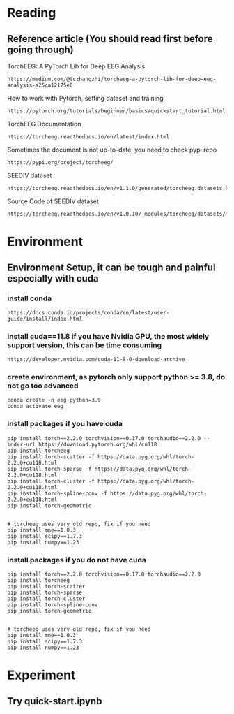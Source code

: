 
# Reading
## Reference article (You should read first before going through)
TorchEEG: A PyTorch Lib for Deep EEG Analysis

    https://medium.com/@tczhangzhi/torcheeg-a-pytorch-lib-for-deep-eeg-analysis-a25ca12175e8

How to work with Pytorch, setting dataset and training

    https://pytorch.org/tutorials/beginner/basics/quickstart_tutorial.html

TorchEEG Documentation

    https://torcheeg.readthedocs.io/en/latest/index.html

Sometimes the document is not up-to-date, you need to check pypi repo

    https://pypi.org/project/torcheeg/  
SEEDIV dataset

    https://torcheeg.readthedocs.io/en/v1.1.0/generated/torcheeg.datasets.SEEDIVDataset.html

Source Code of SEEDIV dataset

    https://torcheeg.readthedocs.io/en/v1.0.10/_modules/torcheeg/datasets/module/emotion_recognition/seed_iv.html


# Environment
## Environment Setup, it can be tough and painful especially with cuda
### install conda
    https://docs.conda.io/projects/conda/en/latest/user-guide/install/index.html

### install cuda==11.8 if you have Nvidia GPU, the most widely support version, this can be time consuming
    https://developer.nvidia.com/cuda-11-8-0-download-archive

### create environment, as pytorch only support python >= 3.8, do not go too advanced
    conda create -n eeg python=3.9
    conda activate eeg


### install packages if you have cuda

    pip install torch==2.2.0 torchvision==0.17.0 torchaudio==2.2.0 --index-url https://download.pytorch.org/whl/cu118
    pip install torcheeg
    pip install torch-scatter -f https://data.pyg.org/whl/torch-2.2.0+cu118.html
    pip install torch-sparse -f https://data.pyg.org/whl/torch-2.2.0+cu118.html
    pip install torch-cluster -f https://data.pyg.org/whl/torch-2.2.0+cu118.html
    pip install torch-spline-conv -f https://data.pyg.org/whl/torch-2.2.0+cu118.html
    pip install torch-geometric


    # torcheeg uses very old repo, fix if you need
    pip install mne==1.0.3 
    pip install scipy==1.7.3 
    pip install numpy==1.23 


### install packages if you do not have cuda

    pip install torch==2.2.0 torchvision==0.17.0 torchaudio==2.2.0
    pip install torcheeg
    pip install torch-scatter
    pip install torch-sparse
    pip install torch-cluster
    pip install torch-spline-conv
    pip install torch-geometric


    # torcheeg uses very old repo, fix if you need
    pip install mne==1.0.3 
    pip install scipy==1.7.3 
    pip install numpy==1.23 


# Experiment
## Try quick-start.ipynb